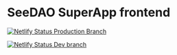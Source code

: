 # SeeDAO SuperApp frontend

[![Netlify Status Production Branch](https://api.netlify.com/api/v1/badges/f2d26bd5-41de-42d5-9c57-d3baca4f074a/deploy-status)](https://app.netlify.com/sites/seedao-superapp/deploys)

[![Netlify Status Dev branch](https://api.netlify.com/api/v1/badges/ede70ddc-f85d-4b90-b650-829662d039ca/deploy-status?branch=dev)](https://app.netlify.com/sites/dev-seedao-superapp/deploys)